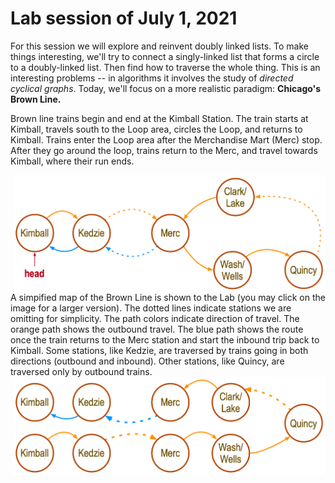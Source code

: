# Lab session of July 1, 2021

For this session we will explore and reinvent doubly linked lists. To make 
things interesting, we'll try to connect a singly-linked list that forms a 
circle to a doubly-linked list. Then find how to traverse the whole thing. 
This is an interesting problems -- in algorithms it involves the study of 
_directed cyclical graphs_. Today, we'll focus on a more realistic paradigm: 
**Chicago's  Brown Line.**

Brown line trains begin and end at the Kimball Station. The train starts at 
Kimball, travels south to the Loop area, circles the Loop, and returns to 
Kimball. Trains enter the Loop area after the Merchandise Mart (Merc) stop. 
After 
they go around the loop, trains return to the Merc, and travel towards 
Kimball, where their run ends.

<img src="BrownLine.png" alt="drawing" width="500" align="right" />
A simpified map of the Brown Line is shown to the Lab (you may click on the 
image for a larger version). 
The dotted lines 
indicate stations we are omitting for simplicity. The path colors indicate 
direction of travel. The orange path shows the outbound travel. The blue 
path shows the route once the train returns to the Merc station and start 
the inbound trip back to Kimball. Some stations, like Kedzie, are traversed by 
trains 
going in both directions (outbound and inbound). Other stations, like Quincy,
are traversed only by outbound trains. <br/>

<img src="BrownLineAlternative.png" alt="drawing" width="500" align="right"/>